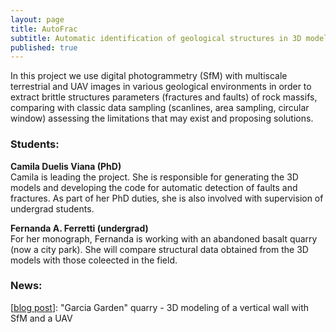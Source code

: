 ```yaml
---
layout: page
title: AutoFrac
subtitle: Automatic identification of geological structures in 3D models
published: true
---
```


In this project we use digital photogrammetry (SfM) with multiscale terrestrial and UAV images in various geological environments in order to extract brittle structures parameters (fractures and faults) of rock massifs, comparing with classic data sampling (scanlines, area sampling, circular window) assessing the limitations that may exist and proposing solutions. 

### Students:
**Camila Duelis Viana (PhD)**  
Camila is leading the project. She is responsible for generating the 3D models and developing the code for automatic detection of faults and fractures. As part of her PhD duties, she is also involved with supervision of undergrad students.

**Fernanda A. Ferretti (undergrad)**  
For her monograph, Fernanda is working with an abandoned basalt quarry (now a city park). She will compare structural data obtained from the 3D models with those coleected in the field.  

### News:
[[blog post](posts/2018-04-24-garcia_lichi.md)]: "Garcia Garden" quarry - 3D modeling of a vertical wall with SfM and a UAV



